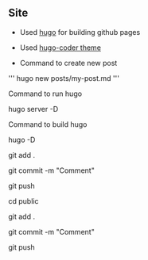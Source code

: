 ## Site

* Used [hugo](https://gohugo.io/) for building github pages
* Used [hugo-coder theme](https://themes.gohugo.io/hugo-coder/)

* Command to create new post

'''
hugo new posts/my-post.md
'''

Command to run hugo

hugo server -D

Command to build hugo 

hugo -D


git add .

git commit -m "Comment"

git push


cd public


git add .

git commit -m "Comment"

git push